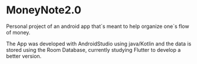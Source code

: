 # MoneyNote2.0
Personal project of an android app that´s meant to help organize one´s flow of money.

The App was developed with AndroidStudio using java/Kotlin and the data is stored using the Room Database, currently studying Flutter to develop a better version.
